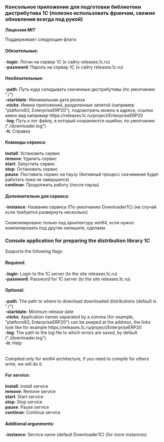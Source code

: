 <h3>Консольное приложение для подготовки библиотеки дистрибутива 1С (полезно использовать франчам, свежие обновления всегда под рукой)</h3>

<b>Лицензия MIT</b>

Поддерживает следующие флаги:

<h4>Обязательные:</h4>
<b>-login</b>: Логин на сервер 1С (к сайту releases.1c.ru)<br>
<b>-password</b>: Пароль на сервер 1С (к сайту releases.1c.ru)

<h4>Необязательные:</h4>
<b>-path</b>: Путь куда складывать скаченные дистрибутивы (по умолчанию "./")<br>
<b>-startdate</b>: Минимальная дата релиза <br>
<b>-nicks</b>: Имена приложений, разделенные запятой (например "platform83, EnterpriseERP20"), подсмотреть можно в адресе, ссылки имею вид например https://releases.1c.ru/project/EnterpriseERP20 <br>
<b>-log</b>: Путь к лог файлу, в который сохраняются ошибки, по умолчанию ("./downloader.log")<br>
<b>-h</b>: Справка<br>

<h4>Команды сервиса:</h4>
<b>install</b>: Установить сервис<br>
<b>remove</b>: Удалить сервис<br>
<b>start</b>: Запустить сервис<br>
<b>stop</b>: Остановить сервис<br>
<b>pause</b>: Поставить сервис на паузу (Активный процесс скачивания будет работать пока не завершится)<br>
<b>continue</b>: Продолжить работу (после паузы)<br>

<h4>Дополнительно для сервиса:</h4>
<b>-instance</b>: Название сервиса (По умолчанию Downloader1C) (на случай если требуется развернуть несколько)
<br><br>
Скомпилировано только под архитектуру win64, если нужно компилировать под другие напишите, сделаем.

<h3>Console application for preparing the distribution library 1C</h3>
Supports the following flags:

<h4>Required:</h4>
<b>-login</b>: Login to the 1C server (to the site releases.1c.ru)<br>
<b>-password</b>: Password for 1C server (to the site releases.1c.ru)<br>

<h4>Optional:</h4>
<b>-path</b>: The path to where to download downloaded distributions (default is "./")<br>
<b>-startdate</b>: Minimum release date<br>
<b>-nicks</b>: Application names separated by a comma (for example, "platform83, EnterpriseERP20") can be peeped at the address, the links look like for example https://releases.1c.ru/project/EnterpriseERP20 <br>
<b>-log</b>: The path to the log file to which errors are saved, by default ("./downloader.log")<br>
<b>-h</b>: Help<br>
<br><br>
Compiled only for win64 architecture, if you need to compile for others write, we will do it.

<h4>For service:</h4>
<b>install</b>: Install service<br>
<b>remove</b>: Remove service<br>
<b>start</b>: Start service<br>
<b>stop</b>: Stop service<br>
<b>pause</b>: Pause service<br>
<b>continue</b>: Continue service<br>

<h4>Additional argunments:</h4>
<b>-instance</b>: Service name (default Downloader1C) (for more instances)
